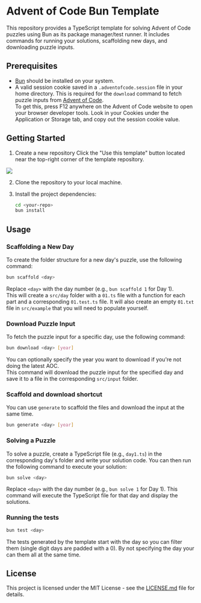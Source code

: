 # Advent of Code Bun Template

This repository provides a TypeScript template for solving Advent of Code puzzles using Bun as its package manager/test runner. It includes commands for running your solutions, scaffolding new days, and downloading puzzle inputs.

## Prerequisites

- [Bun](https://github.com/oven-sh/bun#install) should be installed on your system.
- A valid session cookie saved in a `.adventofcode.session` file in your home directory. This is required for the `download` command to fetch puzzle inputs from [Advent of Code](https://adventofcode.com/).  
To get this, press F12 anywhere on the Advent of Code website to open your browser developer tools. Look in your Cookies under the Application or Storage tab, and copy out the session cookie value.

## Getting Started

1. Create a new repository
Click the "Use this template" button located near the top-right corner of the template repository.

![](https://docs.github.com/assets/images/help/repository/use-this-template-button.png)

2. Clone the repository to your local machine.

3. Install the project dependencies:

   ```bash
   cd <your-repo>
   bun install
   ```

## Usage

### Scaffolding a New Day

To create the folder structure for a new day's puzzle, use the following command:

```bash
bun scaffold <day>
```

Replace `<day>` with the day number (e.g., `bun scaffold 1` for Day 1).  
This will create a `src/day` folder with a `01.ts` file with a function for each part and a corresponding `01.test.ts` file.
It will also create an empty `01.txt` file in `src/example` that you will need to populate yourself.

### Download Puzzle Input

To fetch the puzzle input for a specific day, use the following command:

```bash
bun download <day> [year]
```

You can optionally specify the year you want to download if you're not doing the latest AOC.  
This command will download the puzzle input for the specified day and save it to a file in the corresponding `src/input` folder.

### Scaffold and download shortcut

You can use `generate` to scaffold the files and download the input at the same time.

```bash
bun generate <day> [year]
```

### Solving a Puzzle

To solve a puzzle, create a TypeScript file (e.g., `day1.ts`) in the corresponding day's folder and write your solution code. You can then run the following command to execute your solution:

```bash
bun solve <day>
```

Replace `<day>` with the day number (e.g., `bun solve 1` for Day 1). This command will execute the TypeScript file for that day and display the solutions.

### Running the tests

```bash
bun test <day>
```

The tests generated by the template start with the day so you can filter them (single digit days are padded with a 0). By not specifying the day your can them all at the same time.

## License

This project is licensed under the MIT License - see the [LICENSE.md](LICENSE.md) file for details.
